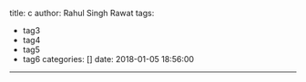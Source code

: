 title: c
author: Rahul Singh Rawat
tags:
  - tag3
  - tag4
  - tag5
  - tag6
categories: []
date: 2018-01-05 18:56:00
---
